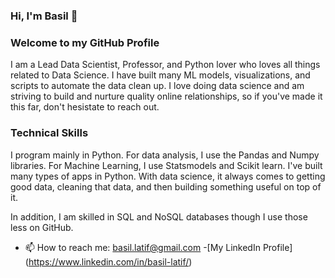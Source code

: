 ### Hi, I'm Basil 👋
### Welcome to my GitHub Profile 

I am a Lead Data Scientist, Professor, and Python lover who loves all things related to Data Science. I have built many ML models, visualizations, and scripts to automate the data clean up. I love doing data science and am striving to build and nurture quality online relationships, so if you've made it this far, don't hesistate to reach out. 

### Technical Skills
I program mainly in Python. For data analysis, I use the Pandas and Numpy libraries. For Machine Learning, I use Statsmodels and Scikit learn. I've built many types of apps in Python. With data science, it always comes to getting good data, cleaning that data, and then building something useful on top of it. 

In addition, I am skilled in SQL and NoSQL databases though I use those less on GitHub. 

- 📫 How to reach me: basil.latif@gmail.com
-[My LinkedIn Profile] (https://www.linkedin.com/in/basil-latif/)
